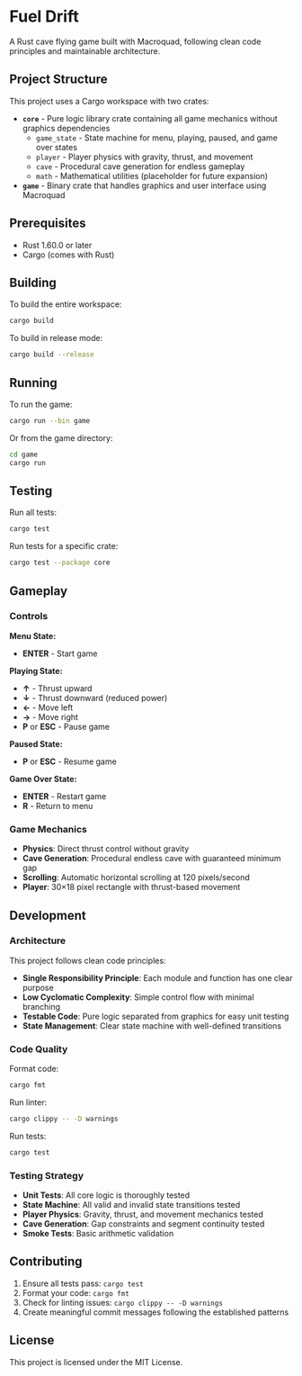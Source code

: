 # Fuel Drift

A Rust cave flying game built with Macroquad, following clean code principles and maintainable architecture.

## Project Structure

This project uses a Cargo workspace with two crates:

- **`core`** - Pure logic library crate containing all game mechanics without graphics dependencies
  - `game_state` - State machine for menu, playing, paused, and game over states
  - `player` - Player physics with gravity, thrust, and movement
  - `cave` - Procedural cave generation for endless gameplay
  - `math` - Mathematical utilities (placeholder for future expansion)
- **`game`** - Binary crate that handles graphics and user interface using Macroquad

## Prerequisites

- Rust 1.60.0 or later
- Cargo (comes with Rust)

## Building

To build the entire workspace:

```bash
cargo build
```

To build in release mode:

```bash
cargo build --release
```

## Running

To run the game:

```bash
cargo run --bin game
```

Or from the game directory:

```bash
cd game
cargo run
```

## Testing

Run all tests:

```bash
cargo test
```

Run tests for a specific crate:

```bash
cargo test --package core
```

## Gameplay

### Controls

**Menu State:**
- **ENTER** - Start game

**Playing State:**
- **↑** - Thrust upward
- **↓** - Thrust downward (reduced power)
- **←** - Move left
- **→** - Move right
- **P** or **ESC** - Pause game

**Paused State:**
- **P** or **ESC** - Resume game

**Game Over State:**
- **ENTER** - Restart game
- **R** - Return to menu

### Game Mechanics

- **Physics**: Direct thrust control without gravity
- **Cave Generation**: Procedural endless cave with guaranteed minimum gap
- **Scrolling**: Automatic horizontal scrolling at 120 pixels/second
- **Player**: 30×18 pixel rectangle with thrust-based movement

## Development

### Architecture

This project follows clean code principles:

- **Single Responsibility Principle**: Each module and function has one clear purpose
- **Low Cyclomatic Complexity**: Simple control flow with minimal branching
- **Testable Code**: Pure logic separated from graphics for easy unit testing
- **State Management**: Clear state machine with well-defined transitions

### Code Quality

Format code:

```bash
cargo fmt
```

Run linter:

```bash
cargo clippy -- -D warnings
```

Run tests:

```bash
cargo test
```

### Testing Strategy

- **Unit Tests**: All core logic is thoroughly tested
- **State Machine**: All valid and invalid state transitions tested
- **Player Physics**: Gravity, thrust, and movement mechanics tested
- **Cave Generation**: Gap constraints and segment continuity tested
- **Smoke Tests**: Basic arithmetic validation

## Contributing

1. Ensure all tests pass: `cargo test`
2. Format your code: `cargo fmt`
3. Check for linting issues: `cargo clippy -- -D warnings`
4. Create meaningful commit messages following the established patterns

## License

This project is licensed under the MIT License.